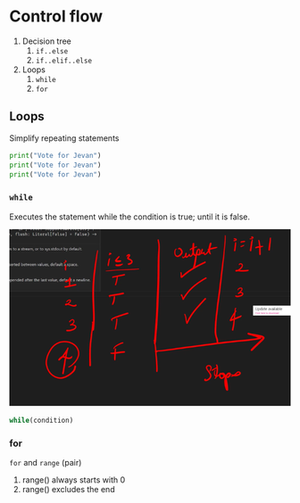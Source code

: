 # Control flow

1. Decision tree
   1. `if..else`
   2. `if..elif..else`
2. Loops
   1. `while`
   2. `for`

## Loops

Simplify repeating statements

```py
print("Vote for Jevan")
print("Vote for Jevan")
print("Vote for Jevan")
```

### `while`

Executes the statement while the condition is true; until it is false.

![alt text](image.png)

```py
while(condition)
```

### for

`for` and `range` (pair)

1. range() always starts with 0
2. range() excludes the end
